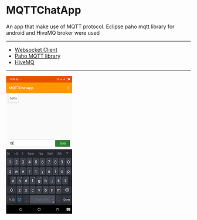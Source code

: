 # MQTTChatApp
An app that make use of MQTT protocol. Eclipse paho mqtt library for android and HiveMQ broker were used

<hr/>
<ul>
  <li><a href='http://www.hivemq.com/demos/websocket-client/'>Websocket Client</a></li>
  <li><a href='https://www.eclipse.org/paho/clients/android/'>Paho MQTT library</a></li>
  <li><a href='http://www.mqtt-dashboard.com/'>HiveMQ</a></li>
</ul>
<hr/>
<img src="screenshots/screen.png" alt="home" /> 

